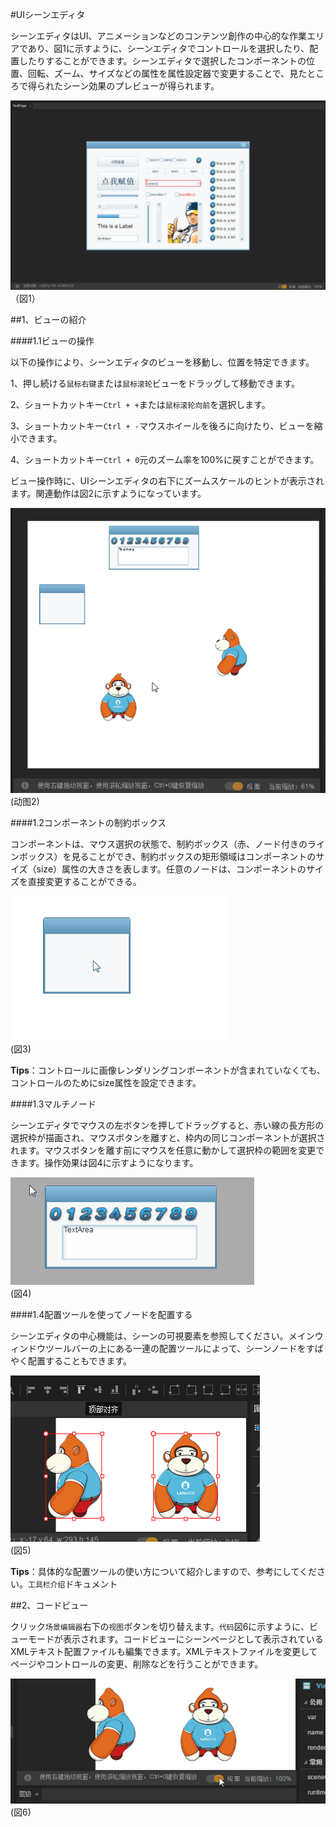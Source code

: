 #UIシーンエディタ

シーンエディタはUI、アニメーションなどのコンテンツ創作の中心的な作業エリアであり、図1に示すように、シーンエディタでコントロールを選択したり、配置したりすることができます。シーンエディタで選択したコンポーネントの位置、回転、ズーム、サイズなどの属性を属性設定器で変更することで、見たところで得られたシーン効果のプレビューが得られます。

​![图片1.png](img/1.png)<br/>
（図1）



##1、ビューの紹介

####1.1ビューの操作

以下の操作により、シーンエディタのビューを移動し、位置を特定できます。

1、押し続ける`鼠标右键`または`鼠标滚轮`ビューをドラッグして移動できます。

2、ショートカットキー`Ctrl + +`または`鼠标滚轮向前`を選択します。

3、ショートカットキー`Ctrl + -`マウスホイールを後ろに向けたり、ビューを縮小できます。

4、ショートカットキー`Ctrl + 0`元のズーム率を100%に戻すことができます。

ビュー操作時に、UIシーンエディタの右下にズームスケールのヒントが表示されます。関連動作は図2に示すようになっています。

![动图2](img/2.gif)  <br /> (动图2)







####1.2コンポーネントの制約ボックス

コンポーネントは、マウス選択の状態で、制約ボックス（赤、ノード付きのラインボックス）を見ることができ、制約ボックスの矩形領域はコンポーネントのサイズ（size）属性の大きさを表します。任意のノードは、コンポーネントのサイズを直接変更することができる。

​![动图3](img/3.gif)<br/>(図3)

**Tips**：コントロールに画像レンダリングコンポーネントが含まれていなくても、コントロールのためにsize属性を設定できます。



####1.3マルチノード

シーンエディタでマウスの左ボタンを押してドラッグすると、赤い線の長方形の選択枠が描画され、マウスボタンを離すと、枠内の同じコンポーネントが選択されます。マウスボタンを離す前にマウスを任意に動かして選択枠の範囲を変更できます。操作効果は図4に示すようになります。

![动图4](img/4.gif)<br/>(図4)



####1.4配置ツールを使ってノードを配置する

シーンエディタの中心機能は、シーンの可視要素を参照してください。メインウィンドウツールバーの上にある一連の配置ツールによって、シーンノードをすばやく配置することもできます。

​![图片5](img/5.png)<br/>(図5)

**Tips**：具体的な配置ツールの使い方について紹介しますので、参考にしてください。`工具栏介绍`ドキュメント



##2、コードビュー

クリック`场景编辑器`右下の`视图`ボタンを切り替えます。`代码`図6に示すように、ビューモードが表示されます。コードビューにシーンページとして表示されているXMLテキスト配置ファイルも編集できます。XMLテキストファイルを変更してページやコントロールの変更、削除などを行うことができます。

![动图6](img/6.gif)<br/>(図6)

